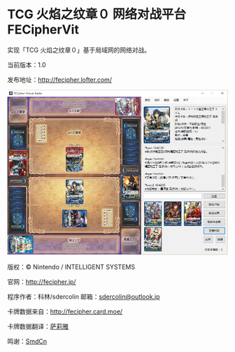TCG 火焰之纹章０ 网络对战平台 FECipherVit
=======

实现「TCG 火焰之纹章０」基于局域网的网络对战。


当前版本：1.0

发布地址：http://fecipher.lofter.com/

![](gamepreview.png)

版权：© Nintendo / INTELLIGENT SYSTEMS

官网：http://fecipher.jp/

程序作者：科林/sdercolin   邮箱：sdercolin@outlook.jp

卡牌数据来自：http://fecipher.card.moe/

卡牌数据翻译：[萨莉雅](http://weibo.com/tcgfe)

鸣谢：[SmdCn](http://blog.smdcn.net/)

